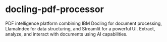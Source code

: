 # docling-pdf-processor
PDF intelligence platform combining IBM Docling for document processing, LlamaIndex for data structuring, and Streamlit for a powerful UI. Extract, analyze, and interact with documents using AI capabilities.
